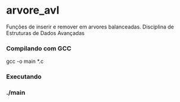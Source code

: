 # arvore_avl
Funções de inserir e remover em arvores balanceadas. Disciplina de Estruturas de Dados Avançadas

<h3>Compilando com GCC</h3>

gcc -o main *.c


<h3>Executando<h3>
  
./main

